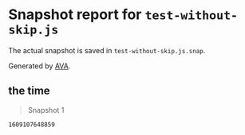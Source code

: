 # Snapshot report for `test-without-skip.js`

The actual snapshot is saved in `test-without-skip.js.snap`.

Generated by [AVA](https://avajs.dev).

## the time

> Snapshot 1

    1609107648859
